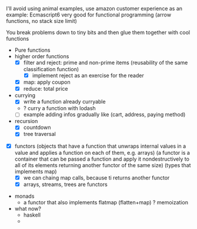 I'll avoid using animal examples, use amazon customer experience as an example:
Ecmascript6 very good for functional programming (arrow functions, no stack size limit)

You break problems down to tiny bits and then glue them together with cool functions

- Pure functions
- higher order functions
  - [x] filter and reject: prime and non-prime items (reusability of the same classification function)
    - [x] implement reject as an exercise for the reader
  - [x] map: apply coupon
  - [x] reduce: total price
- currying
  - [x] write a function already curryable
  - ? curry a function with lodash
  - [ ] example adding infos gradually like (cart, address, paying method)
- recursion
  - [x] countdown
  - [x] tree traversal
- [x] functors (objects that have a function that unwraps internal values in a value and applies a function on each of them, e.g. arrays) (a functor is a container that can be passed a function and apply it nondestructively to all of its elements returning another functor of the same size) (types that implements map)
  - [x] we can chaing map calls, because ti returns another functor
  - [x] arrays, streams, trees are functors
- monads
  - a functor that also implements flatmap (flatten+map)
? memoization
- what now?
    - haskell
    -
